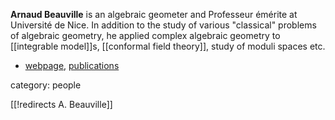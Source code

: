 __Arnaud Beauville__ is an algebraic geometer and Professeur &#233;m&#233;rite at Universit&#233; de Nice. In addition to the study of various "classical" problems of algebraic geometry, he applied complex algebraic geometry to [[integrable model]]s, [[conformal field theory]], study of moduli spaces etc.

* [webpage](http://math.unice.fr/~beauvill), [publications](http://math.unice.fr/~beauvill/bibli.html)

category: people

[[!redirects A. Beauville]]